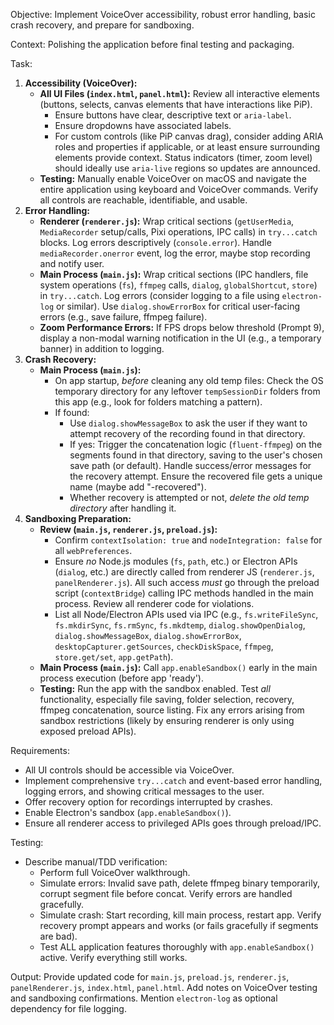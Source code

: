 Objective: Implement VoiceOver accessibility, robust error handling, basic crash recovery, and prepare for sandboxing.

Context: Polishing the application before final testing and packaging.

Task:
1.  **Accessibility (VoiceOver):**
    * **All UI Files (`index.html`, `panel.html`):** Review all interactive elements (buttons, selects, canvas elements that have interactions like PiP).
        * Ensure buttons have clear, descriptive text or `aria-label`.
        * Ensure dropdowns have associated labels.
        * For custom controls (like PiP canvas drag), consider adding ARIA roles and properties if applicable, or at least ensure surrounding elements provide context. Status indicators (timer, zoom level) should ideally use `aria-live` regions so updates are announced.
    * **Testing:** Manually enable VoiceOver on macOS and navigate the entire application using keyboard and VoiceOver commands. Verify all controls are reachable, identifiable, and usable.
2.  **Error Handling:**
    * **Renderer (`renderer.js`):** Wrap critical sections (`getUserMedia`, `MediaRecorder` setup/calls, Pixi operations, IPC calls) in `try...catch` blocks. Log errors descriptively (`console.error`). Handle `mediaRecorder.onerror` event, log the error, maybe stop recording and notify user.
    * **Main Process (`main.js`):** Wrap critical sections (IPC handlers, file system operations (`fs`), `ffmpeg` calls, `dialog`, `globalShortcut`, `store`) in `try...catch`. Log errors (consider logging to a file using `electron-log` or similar). Use `dialog.showErrorBox` for critical user-facing errors (e.g., save failure, ffmpeg failure).
    * **Zoom Performance Errors:** If FPS drops below threshold (Prompt 9), display a non-modal warning notification in the UI (e.g., a temporary banner) in addition to logging.
3.  **Crash Recovery:**
    * **Main Process (`main.js`):**
        * On app startup, *before* cleaning any old temp files: Check the OS temporary directory for any leftover `tempSessionDir` folders from this app (e.g., look for folders matching a pattern).
        * If found:
            * Use `dialog.showMessageBox` to ask the user if they want to attempt recovery of the recording found in that directory.
            * If yes: Trigger the concatenation logic (`fluent-ffmpeg`) on the segments found in that directory, saving to the user's chosen save path (or default). Handle success/error messages for the recovery attempt. Ensure the recovered file gets a unique name (maybe add "-recovered").
            * Whether recovery is attempted or not, *delete the old temp directory* after handling it.
4.  **Sandboxing Preparation:**
    * **Review (`main.js`, `renderer.js`, `preload.js`):**
        * Confirm `contextIsolation: true` and `nodeIntegration: false` for all `webPreferences`.
        * Ensure *no* Node.js modules (`fs`, `path`, etc.) or Electron APIs (`dialog`, etc.) are directly called from renderer JS (`renderer.js`, `panelRenderer.js`). All such access *must* go through the preload script (`contextBridge`) calling IPC methods handled in the main process. Review all renderer code for violations.
        * List all Node/Electron APIs used via IPC (e.g., `fs.writeFileSync`, `fs.mkdirSync`, `fs.rmSync`, `fs.mkdtemp`, `dialog.showOpenDialog`, `dialog.showMessageBox`, `dialog.showErrorBox`, `desktopCapturer.getSources`, `checkDiskSpace`, `ffmpeg`, `store.get/set`, `app.getPath`).
    * **Main Process (`main.js`):** Call `app.enableSandbox()` early in the main process execution (before app 'ready').
    * **Testing:** Run the app with the sandbox enabled. Test *all* functionality, especially file saving, folder selection, recovery, ffmpeg concatenation, source listing. Fix any errors arising from sandbox restrictions (likely by ensuring renderer is only using exposed preload APIs).

Requirements:
* All UI controls should be accessible via VoiceOver.
* Implement comprehensive `try...catch` and event-based error handling, logging errors, and showing critical messages to the user.
* Offer recovery option for recordings interrupted by crashes.
* Enable Electron's sandbox (`app.enableSandbox()`).
* Ensure all renderer access to privileged APIs goes through preload/IPC.

Testing:
* Describe manual/TDD verification:
    * Perform full VoiceOver walkthrough.
    * Simulate errors: Invalid save path, delete ffmpeg binary temporarily, corrupt segment file before concat. Verify errors are handled gracefully.
    * Simulate crash: Start recording, kill main process, restart app. Verify recovery prompt appears and works (or fails gracefully if segments are bad).
    * Test ALL application features thoroughly with `app.enableSandbox()` active. Verify everything still works.

Output: Provide updated code for `main.js`, `preload.js`, `renderer.js`, `panelRenderer.js`, `index.html`, `panel.html`. Add notes on VoiceOver testing and sandboxing confirmations. Mention `electron-log` as optional dependency for file logging.